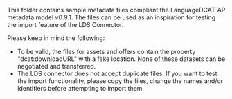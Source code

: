 This folder contains sample metadata files compliant the LanguageDCAT-AP metadata model v0.9.1.
The files can be used as an inspiration for testing the import feature of the LDS Connector.

Please keep in mind the following:
- To be valid, the files for assets and offers contain the property "dcat:downloadURL" with a fake location. None of these datasets can be negotiated and transferred.
- The LDS connector does not accept duplicate files. If you want to test the import functionality, please copy the files, change the names and/or identifiers before attempting to import them.

